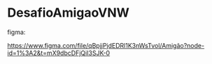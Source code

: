 # DesafioAmigaoVNW

figma:

https://www.figma.com/file/qBpjjPjdEDRl1K3nWsTvol/Amigão?node-id=1%3A2&t=mX9dbcDFjQiI3SJK-0
